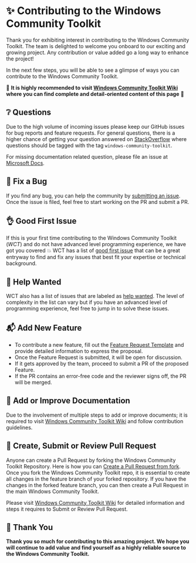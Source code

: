 # ✨ Contributing to the Windows Community Toolkit

Thank you for exhibiting interest in contributing to the Windows Community Toolkit. The team is delighted to welcome you onboard to our exciting and growing project. Any contribution or value added go a long way to enhance the project!

In the next few steps, you will be able to see a glimpse of ways you can contribute to the Windows Community Toolkit.

🚨 **It is highly recommended to visit [Windows Community Toolkit Wiki](https://aka.ms/wct/wiki) where you can find complete and detail-oriented content of this page** 🚨

## ❔ Questions <a name="question"></a>

Due to the high volume of incoming issues please keep our GitHub issues for bug reports and feature requests. For general questions, there is a higher chance of getting your question answered on [StackOverflow](https://stackoverflow.com/questions/tagged/windows-community-toolkit) where questions should be tagged with the tag `windows-community-toolkit`.

For missing documentation related question, please file an issue at [Microsoft Docs](https://github.com/MicrosoftDocs/WindowsCommunityToolkitDocs/issues/new).

## 🐛 Fix a Bug <a name="bug"></a>

If you find any bug, you can help the community by [submitting an issue](https://github.com/windows-toolkit/WindowsCommunityToolkit/issues/new?template=bug_report.md&labels=bug+%3Abug%3A&title=%5BBug%5D). Once the issue is filed, feel free to start working on the PR and submit a PR.

## 👌 Good First Issue <a name="issue"></a>

If this is your first time contributing to the Windows Community Toolkit (_WCT_) and do not have advanced level programming experience, we have got you covered 💥 WCT has a list of [good first issue](https://github.com/windows-toolkit/WindowsCommunityToolkit/labels/good%20first%20issue%20%3Aok_hand%3A) that can be a great entryway to find and fix any issues that best fit your expertise or technical background.

## 🙋 Help Wanted <a name="help"></a>

WCT also has a list of issues that are labeled as [help wanted](https://github.com/windows-toolkit/WindowsCommunityToolkit/labels/help%20wanted%20%3Araising_hand%3A). The level of complexity in the list can vary but if you have an advanced level of programming experience, feel free to jump in to solve these issues.

## 📬 Add New Feature <a name="feature"></a>

* To contribute a new feature, fill out the [Feature Request Template](https://github.com/windows-toolkit/WindowsCommunityToolkit/issues/new?template=feature_request.md&labels=feature+request+%3Amailbox_with_mail%3A&title=%5BFeature%5D) and provide detailed information to express the proposal.
* Once the Feature Request is submitted, it will be open for discussion.
* If it gets approved by the team, proceed to submit a PR of the proposed Feature.
* If the PR contains an error-free code and the reviewer signs off, the PR will be merged.

## 📝 Add or Improve Documentation <a name="docs"></a>

Due to the involvement of multiple steps to add or improve documents; it is required to visit [Windows Community Toolkit Wiki](https://aka.ms/wct/wiki) and follow contribution guidelines.

## 🚀 Create, Submit or Review Pull Request <a name="pr"></a>

Anyone can create a Pull Request by forking the Windows Community Toolkit Repository. Here is how you can [Create a Pull Request from fork](https://help.github.com/en/github/collaborating-with-issues-and-pull-requests/creating-a-pull-request-from-a-fork). Once you fork the Windows Community Toolkit repo, it is essential to create all changes in the feature branch of your forked repository. If you have the changes in the forked feature branch, you can then create a Pull Request in the main Windows Community Toolkit.

Please visit [Windows Community Toolkit Wiki](https://aka.ms/wct/wiki) for detailed information and steps it requires to Submit or Review Pull Request.

## 💙 Thank You

**Thank you so much for contributing to this amazing project. We hope you will continue to add value and find yourself as a highly reliable source to the Windows Community Toolkit.**
